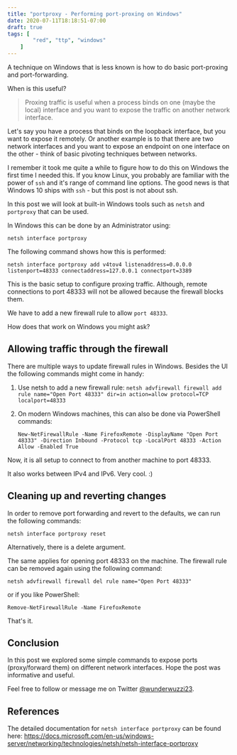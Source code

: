 ```yaml
---
title: "portproxy - Performing port-proxing on Windows"
date: 2020-07-11T18:18:51-07:00
draft: true
tags: [
        "red", "ttp", "windows"
    ]
---
```


A technique on Windows that is less known is how to do basic port-proxing and port-forwarding. 

When is this useful?

> Proxing traffic is useful when a process binds on one (maybe the local) interface and you want to expose the traffic on another network interface.

Let's say you have a process that  binds on the loopback interface, but you want to expose it remotely. Or another example is to that there are two network interfaces and you want to expose an endpoint on one interface on the other - think of basic pivoting techniques between networks.

I remember it took me quite a while to figure how to do this on Windows the first time I needed this. If you know Linux, you probably are familiar with the power of `ssh` and it's range of command line options. The good news is that Windows 10 ships with `ssh` - but this post is not about ssh.

In this post we will look at built-in Windows tools such as `netsh` and `portproxy` that can be used.

In Windows this can be done by an Administrator using: 

`netsh interface portproxy` 

The following command shows how this is performed:

``` netsh interface portproxy add v4tov4 listenaddress=0.0.0.0 listenport=48333 connectaddress=127.0.0.1 connectport=3389 ``` 

This is the basic setup to configure proxing traffic. Although, remote connections to port 48333 will not be allowed because the firewall blocks them. 


We have to add a new firewall rule to allow `port 48333`. 

How does that work on Windows you might ask?

## Allowing traffic through the firewall

There are multiple ways to update firewall rules in Windows. Besides the UI the following commands might come in handy: 

1. Use netsh to add a new firewall rule:
    ` netsh advfirewall firewall add rule name="Open Port 48333" dir=in action=allow protocol=TCP localport=48333 `
2. On modern Windows machines, this can also be done via PowerShell commands:

    ` New-NetFirewallRule -Name FirefoxRemote -DisplayName "Open Port 48333" -Direction Inbound -Protocol tcp -LocalPort 48333 -Action Allow -Enabled True ` 

Now, it is all setup to connect to from another machine to port 48333. 

It also works between IPv4 and IPv6. Very cool. :)

## Cleaning up and reverting changes 

In order to remove port forwarding and revert to the defaults, we can run the following commands: 

`netsh interface portproxy reset`

Alternatively, there is a delete argument. 

The same applies for opening port 48333 on the machine. The firewall rule can be removed again using the following command:

` netsh advfirewall firewall del rule name="Open Port 48333" `

or if you like PowerShell:

` Remove-NetFirewallRule -Name FirefoxRemote `

That's it.

## Conclusion

In this post we explored some simple commands to expose ports (proxy/forward them) on different network interfaces. Hope the post was informative and useful. 

Feel free to follow or message me on Twitter [@wunderwuzzi23](https://twitter.com/wunderwuzzi23).


## References

The detailed documentation for `netsh interface portproxy` can be found here:
https://docs.microsoft.com/en-us/windows-server/networking/technologies/netsh/netsh-interface-portproxy